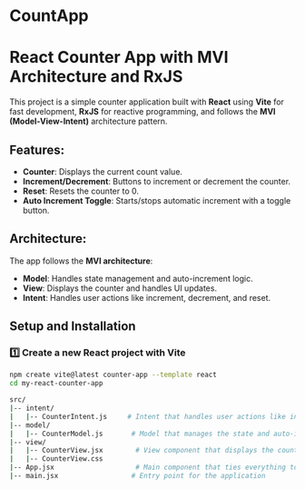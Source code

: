 # CountApp
# React Counter App with MVI Architecture and RxJS

This project is a simple counter application built with **React** using **Vite** for fast development, **RxJS** for reactive programming, and follows the **MVI (Model-View-Intent)** architecture pattern.

## Features:
- **Counter**: Displays the current count value.
- **Increment/Decrement**: Buttons to increment or decrement the counter.
- **Reset**: Resets the counter to 0.
- **Auto Increment Toggle**: Starts/stops automatic increment with a toggle button.

## Architecture:
The app follows the **MVI architecture**:
- **Model**: Handles state management and auto-increment logic.
- **View**: Displays the counter and handles UI updates.
- **Intent**: Handles user actions like increment, decrement, and reset.

## Setup and Installation

### 1️⃣ Create a new React project with Vite

```bash
npm create vite@latest counter-app --template react
cd my-react-counter-app

src/
|-- intent/
|   |-- CounterIntent.js     # Intent that handles user actions like increment, decrement, and reset
|-- model/
|   |-- CounterModel.js       # Model that manages the state and auto-increment logic using RxJS
|-- view/
|   |-- CounterView.jsx        # View component that displays the counter and handles UI updates
|   |-- CounterView.css
|-- App.jsx                    # Main component that ties everything together
|-- main.jsx                  # Entry point for the application

